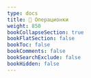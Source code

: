 ```yaml
---
type: docs
title: 💽 Операционки
weight: 850
bookCollapseSection: true
bookFlatSection: false
bookToc: false
bookComments: false
bookSearchExclude: false
bookHidden: false
---
```

